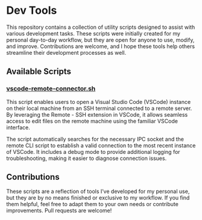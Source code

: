 # Dev Tools

This repository contains a collection of utility scripts designed to assist with various development tasks. These scripts were initially created for my personal day-to-day workflow, but they are open for anyone to use, modify, and improve. Contributions are welcome, and I hope these tools help others streamline their development processes as well.

## Available Scripts

### [vscode-remote-connector.sh](./vscode-remote-connector.sh)

This script enables users to open a Visual Studio Code (VSCode) instance on their local machine from an SSH terminal connected to a remote server. By leveraging the Remote - SSH extension in VSCode, it allows seamless access to edit files on the remote machine using the familiar VSCode interface.

The script automatically searches for the necessary IPC socket and the remote CLI script to establish a valid connection to the most recent instance of VSCode. It includes a debug mode to provide additional logging for troubleshooting, making it easier to diagnose connection issues.

## Contributions

These scripts are a reflection of tools I’ve developed for my personal use, but they are by no means finished or exclusive to my workflow. If you find them helpful, feel free to adapt them to your own needs or contribute improvements. Pull requests are welcome!
